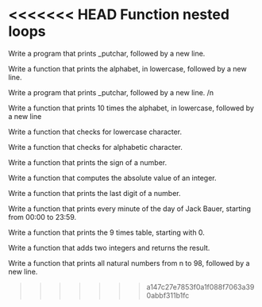 <<<<<<< HEAD Function nested loops 
=====
Write a program that prints _putchar, followed by a new line. 
>>>>>>

Write a function that prints the alphabet, in lowercase, followed by a new line.
>>>>>>
Write a program that prints _putchar, followed by a new line. /n

>>>>
Write a function that prints 10 times the alphabet, in lowercase, followed by a new line

>>>>>
Write a function that checks for lowercase character. 
>>>>>>
Write a function that checks for alphabetic character. 
>>>>>>
Write a function that prints the sign of a number.
>>>>>>
Write a function that computes the absolute value of an integer.
>>>>>>
Write a function that prints the last digit of a number.
>>>>>>
Write a function that prints every minute of the day of Jack Bauer, starting from 00:00 to 23:59.
>>>>>>
Write a function that prints the 9 times table, starting with 0.
>>>>>>
Write a function that adds two integers and returns the result.
>>>>>>
Write a function that prints all natural numbers from n to 98, followed by a new line.
>>>>>>> a147c27e7853f0a1f088f7063a390abbf311b1fc
